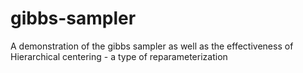 # gibbs-sampler
A demonstration of the gibbs sampler as well as the effectiveness of Hierarchical centering - a type of reparameterization
